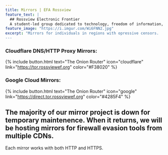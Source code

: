 ```yaml
---
title: Mirrors | EFA Rossview
feature_text: |
  ## Rossview Electronic Frontier
  A student-led group dedicated to technology, freedom of information, and online rights. 
feature_image: "https://i.imgur.com/Wi6FNN2.jpg"
excerpt: "Mirrors for individuals in regions with opressive censors. 
---
```

### Cloudflare DNS/HTTP Proxy Mirrors:
{% include button.html text="The Onion Router" icon="cloudflare" link="https://tor.rossviewef.org" color="#F38020" %}

### Google Cloud Mirrors:
{% include button.html text="The Onion Router" icon="google" link="https://direct.tor.rossviewef.org" color="#4285F4" %}

## The majority of our mirror project is down for temporary maintenence. When it returns, we will be hosting mirrors for firewall evasion tools from multiple CDNs. 
Each mirror works with both HTTP and HTTPS.

